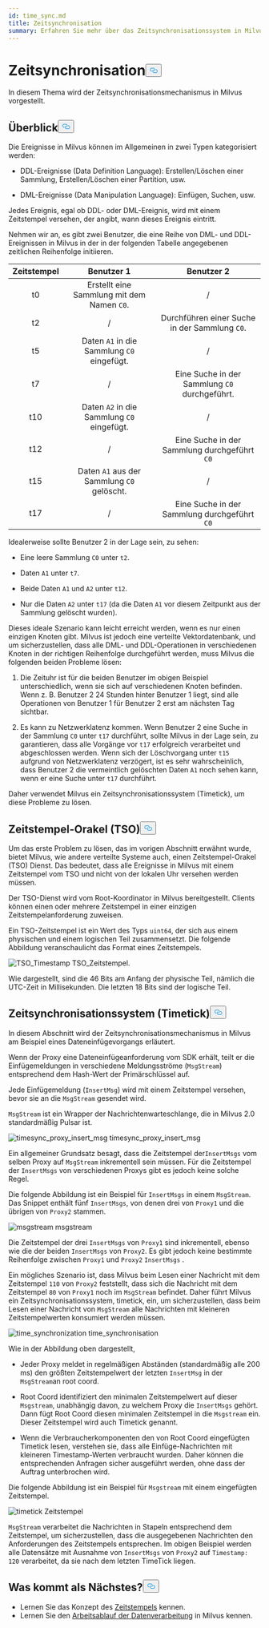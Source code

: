 ```yaml
---
id: time_sync.md
title: Zeitsynchronisation
summary: Erfahren Sie mehr über das Zeitsynchronisationssystem in Milvus.
---
```

<h1 id="Time-Synchronization" class="common-anchor-header">Zeitsynchronisation<button data-href="#Time-Synchronization" class="anchor-icon" translate="no">
      <svg translate="no"
        aria-hidden="true"
        focusable="false"
        height="20"
        version="1.1"
        viewBox="0 0 16 16"
        width="16"
      >
        <path
          fill="#0092E4"
          fill-rule="evenodd"
          d="M4 9h1v1H4c-1.5 0-3-1.69-3-3.5S2.55 3 4 3h4c1.45 0 3 1.69 3 3.5 0 1.41-.91 2.72-2 3.25V8.59c.58-.45 1-1.27 1-2.09C10 5.22 8.98 4 8 4H4c-.98 0-2 1.22-2 2.5S3 9 4 9zm9-3h-1v1h1c1 0 2 1.22 2 2.5S13.98 12 13 12H9c-.98 0-2-1.22-2-2.5 0-.83.42-1.64 1-2.09V6.25c-1.09.53-2 1.84-2 3.25C6 11.31 7.55 13 9 13h4c1.45 0 3-1.69 3-3.5S14.5 6 13 6z"
        ></path>
      </svg>
    </button></h1><p>In diesem Thema wird der Zeitsynchronisationsmechanismus in Milvus vorgestellt.</p>
<h2 id="Overview" class="common-anchor-header">Überblick<button data-href="#Overview" class="anchor-icon" translate="no">
      <svg translate="no"
        aria-hidden="true"
        focusable="false"
        height="20"
        version="1.1"
        viewBox="0 0 16 16"
        width="16"
      >
        <path
          fill="#0092E4"
          fill-rule="evenodd"
          d="M4 9h1v1H4c-1.5 0-3-1.69-3-3.5S2.55 3 4 3h4c1.45 0 3 1.69 3 3.5 0 1.41-.91 2.72-2 3.25V8.59c.58-.45 1-1.27 1-2.09C10 5.22 8.98 4 8 4H4c-.98 0-2 1.22-2 2.5S3 9 4 9zm9-3h-1v1h1c1 0 2 1.22 2 2.5S13.98 12 13 12H9c-.98 0-2-1.22-2-2.5 0-.83.42-1.64 1-2.09V6.25c-1.09.53-2 1.84-2 3.25C6 11.31 7.55 13 9 13h4c1.45 0 3-1.69 3-3.5S14.5 6 13 6z"
        ></path>
      </svg>
    </button></h2><p>Die Ereignisse in Milvus können im Allgemeinen in zwei Typen kategorisiert werden:</p>
<ul>
<li><p>DDL-Ereignisse (Data Definition Language): Erstellen/Löschen einer Sammlung, Erstellen/Löschen einer Partition, usw.</p></li>
<li><p>DML-Ereignisse (Data Manipulation Language): Einfügen, Suchen, usw.</p></li>
</ul>
<p>Jedes Ereignis, egal ob DDL- oder DML-Ereignis, wird mit einem Zeitstempel versehen, der angibt, wann dieses Ereignis eintritt.</p>
<p>Nehmen wir an, es gibt zwei Benutzer, die eine Reihe von DML- und DDL-Ereignissen in Milvus in der in der folgenden Tabelle angegebenen zeitlichen Reihenfolge initiieren.</p>
<table>
<thead>
<tr><th style="text-align:center">Zeitstempel</th><th style="text-align:center">Benutzer 1</th><th style="text-align:center">Benutzer 2</th></tr>
</thead>
<tbody>
<tr><td style="text-align:center">t0</td><td style="text-align:center">Erstellt eine Sammlung mit dem Namen <code translate="no">C0</code>.</td><td style="text-align:center">/</td></tr>
<tr><td style="text-align:center">t2</td><td style="text-align:center">/</td><td style="text-align:center">Durchführen einer Suche in der Sammlung <code translate="no">C0</code>.</td></tr>
<tr><td style="text-align:center">t5</td><td style="text-align:center">Daten <code translate="no">A1</code> in die Sammlung <code translate="no">C0</code> eingefügt.</td><td style="text-align:center">/</td></tr>
<tr><td style="text-align:center">t7</td><td style="text-align:center">/</td><td style="text-align:center">Eine Suche in der Sammlung <code translate="no">C0</code> durchgeführt.</td></tr>
<tr><td style="text-align:center">t10</td><td style="text-align:center">Daten <code translate="no">A2</code> in die Sammlung <code translate="no">C0</code> eingefügt.</td><td style="text-align:center">/</td></tr>
<tr><td style="text-align:center">t12</td><td style="text-align:center">/</td><td style="text-align:center">Eine Suche in der Sammlung durchgeführt <code translate="no">C0</code></td></tr>
<tr><td style="text-align:center">t15</td><td style="text-align:center">Daten <code translate="no">A1</code> aus der Sammlung <code translate="no">C0</code> gelöscht.</td><td style="text-align:center">/</td></tr>
<tr><td style="text-align:center">t17</td><td style="text-align:center">/</td><td style="text-align:center">Eine Suche in der Sammlung durchgeführt <code translate="no">C0</code></td></tr>
</tbody>
</table>
<p>Idealerweise sollte Benutzer 2 in der Lage sein, zu sehen:</p>
<ul>
<li><p>Eine leere Sammlung <code translate="no">C0</code> unter <code translate="no">t2</code>.</p></li>
<li><p>Daten <code translate="no">A1</code> unter <code translate="no">t7</code>.</p></li>
<li><p>Beide Daten <code translate="no">A1</code> und <code translate="no">A2</code> unter <code translate="no">t12</code>.</p></li>
<li><p>Nur die Daten <code translate="no">A2</code> unter <code translate="no">t17</code> (da die Daten <code translate="no">A1</code> vor diesem Zeitpunkt aus der Sammlung gelöscht wurden).</p></li>
</ul>
<p>Dieses ideale Szenario kann leicht erreicht werden, wenn es nur einen einzigen Knoten gibt. Milvus ist jedoch eine verteilte Vektordatenbank, und um sicherzustellen, dass alle DML- und DDL-Operationen in verschiedenen Knoten in der richtigen Reihenfolge durchgeführt werden, muss Milvus die folgenden beiden Probleme lösen:</p>
<ol>
<li><p>Die Zeituhr ist für die beiden Benutzer im obigen Beispiel unterschiedlich, wenn sie sich auf verschiedenen Knoten befinden. Wenn z. B. Benutzer 2 24 Stunden hinter Benutzer 1 liegt, sind alle Operationen von Benutzer 1 für Benutzer 2 erst am nächsten Tag sichtbar.</p></li>
<li><p>Es kann zu Netzwerklatenz kommen. Wenn Benutzer 2 eine Suche in der Sammlung <code translate="no">C0</code> unter <code translate="no">t17</code> durchführt, sollte Milvus in der Lage sein, zu garantieren, dass alle Vorgänge vor <code translate="no">t17</code> erfolgreich verarbeitet und abgeschlossen werden. Wenn sich der Löschvorgang unter <code translate="no">t15</code> aufgrund von Netzwerklatenz verzögert, ist es sehr wahrscheinlich, dass Benutzer 2 die vermeintlich gelöschten Daten <code translate="no">A1</code> noch sehen kann, wenn er eine Suche unter <code translate="no">t17</code> durchführt.</p></li>
</ol>
<p>Daher verwendet Milvus ein Zeitsynchronisationssystem (Timetick), um diese Probleme zu lösen.</p>
<h2 id="Timestamp-oracle-TSO" class="common-anchor-header">Zeitstempel-Orakel (TSO)<button data-href="#Timestamp-oracle-TSO" class="anchor-icon" translate="no">
      <svg translate="no"
        aria-hidden="true"
        focusable="false"
        height="20"
        version="1.1"
        viewBox="0 0 16 16"
        width="16"
      >
        <path
          fill="#0092E4"
          fill-rule="evenodd"
          d="M4 9h1v1H4c-1.5 0-3-1.69-3-3.5S2.55 3 4 3h4c1.45 0 3 1.69 3 3.5 0 1.41-.91 2.72-2 3.25V8.59c.58-.45 1-1.27 1-2.09C10 5.22 8.98 4 8 4H4c-.98 0-2 1.22-2 2.5S3 9 4 9zm9-3h-1v1h1c1 0 2 1.22 2 2.5S13.98 12 13 12H9c-.98 0-2-1.22-2-2.5 0-.83.42-1.64 1-2.09V6.25c-1.09.53-2 1.84-2 3.25C6 11.31 7.55 13 9 13h4c1.45 0 3-1.69 3-3.5S14.5 6 13 6z"
        ></path>
      </svg>
    </button></h2><p>Um das erste Problem zu lösen, das im vorigen Abschnitt erwähnt wurde, bietet Milvus, wie andere verteilte Systeme auch, einen Zeitstempel-Orakel (TSO) Dienst. Das bedeutet, dass alle Ereignisse in Milvus mit einem Zeitstempel vom TSO und nicht von der lokalen Uhr versehen werden müssen.</p>
<p>Der TSO-Dienst wird vom Root-Koordinator in Milvus bereitgestellt. Clients können einen oder mehrere Zeitstempel in einer einzigen Zeitstempelanforderung zuweisen.</p>
<p>Ein TSO-Zeitstempel ist ein Wert des Typs <code translate="no">uint64</code>, der sich aus einem physischen und einem logischen Teil zusammensetzt. Die folgende Abbildung veranschaulicht das Format eines Zeitstempels.</p>
<p>
  
   <span class="img-wrapper"> <img translate="no" src="/docs/v2.6.x/assets/TSO_Timestamp.png" alt="TSO_Timestamp" class="doc-image" id="tso_timestamp" />
   </span> <span class="img-wrapper"> <span>TSO_Zeitstempel</span>. </span></p>
<p>Wie dargestellt, sind die 46 Bits am Anfang der physische Teil, nämlich die UTC-Zeit in Millisekunden. Die letzten 18 Bits sind der logische Teil.</p>
<h2 id="Time-synchronization-system-timetick" class="common-anchor-header">Zeitsynchronisationssystem (Timetick)<button data-href="#Time-synchronization-system-timetick" class="anchor-icon" translate="no">
      <svg translate="no"
        aria-hidden="true"
        focusable="false"
        height="20"
        version="1.1"
        viewBox="0 0 16 16"
        width="16"
      >
        <path
          fill="#0092E4"
          fill-rule="evenodd"
          d="M4 9h1v1H4c-1.5 0-3-1.69-3-3.5S2.55 3 4 3h4c1.45 0 3 1.69 3 3.5 0 1.41-.91 2.72-2 3.25V8.59c.58-.45 1-1.27 1-2.09C10 5.22 8.98 4 8 4H4c-.98 0-2 1.22-2 2.5S3 9 4 9zm9-3h-1v1h1c1 0 2 1.22 2 2.5S13.98 12 13 12H9c-.98 0-2-1.22-2-2.5 0-.83.42-1.64 1-2.09V6.25c-1.09.53-2 1.84-2 3.25C6 11.31 7.55 13 9 13h4c1.45 0 3-1.69 3-3.5S14.5 6 13 6z"
        ></path>
      </svg>
    </button></h2><p>In diesem Abschnitt wird der Zeitsynchronisationsmechanismus in Milvus am Beispiel eines Dateneinfügevorgangs erläutert.</p>
<p>Wenn der Proxy eine Dateneinfügeanforderung vom SDK erhält, teilt er die Einfügemeldungen in verschiedene Meldungsströme (<code translate="no">MsgStream</code>) entsprechend dem Hash-Wert der Primärschlüssel auf.</p>
<p>Jede Einfügemeldung (<code translate="no">InsertMsg</code>) wird mit einem Zeitstempel versehen, bevor sie an die <code translate="no">MsgStream</code> gesendet wird.</p>
<div class="alert note">
  <code translate="no">MsgStream</code> ist ein Wrapper der Nachrichtenwarteschlange, die in Milvus 2.0 standardmäßig Pulsar ist.</div>
<p>
  
   <span class="img-wrapper"> <img translate="no" src="/docs/v2.6.x/assets/timesync_proxy_insert_msg.png" alt="timesync_proxy_insert_msg" class="doc-image" id="timesync_proxy_insert_msg" />
   </span> <span class="img-wrapper"> <span>timesync_proxy_insert_msg</span> </span></p>
<p>Ein allgemeiner Grundsatz besagt, dass die Zeitstempel der<code translate="no">InsertMsgs</code> vom selben Proxy auf <code translate="no">MsgStream</code> inkrementell sein müssen. Für die Zeitstempel der <code translate="no">InsertMsgs</code> von verschiedenen Proxys gibt es jedoch keine solche Regel.</p>
<p>Die folgende Abbildung ist ein Beispiel für <code translate="no">InsertMsgs</code> in einem <code translate="no">MsgStream</code>. Das Snippet enthält fünf <code translate="no">InsertMsgs</code>, von denen drei von <code translate="no">Proxy1</code> und die übrigen von <code translate="no">Proxy2</code> stammen.</p>
<p>
  
   <span class="img-wrapper"> <img translate="no" src="/docs/v2.6.x/assets/msgstream.png" alt="msgstream" class="doc-image" id="msgstream" />
   </span> <span class="img-wrapper"> <span>msgstream</span> </span></p>
<p>Die Zeitstempel der drei <code translate="no">InsertMsgs</code> von <code translate="no">Proxy1</code> sind inkrementell, ebenso wie die der beiden <code translate="no">InsertMsgs</code> von <code translate="no">Proxy2</code>. Es gibt jedoch keine bestimmte Reihenfolge zwischen <code translate="no">Proxy1</code> und <code translate="no">Proxy2</code> <code translate="no">InsertMsgs</code> .</p>
<p>Ein mögliches Szenario ist, dass Milvus beim Lesen einer Nachricht mit dem Zeitstempel <code translate="no">110</code> von <code translate="no">Proxy2</code> feststellt, dass sich die Nachricht mit dem Zeitstempel <code translate="no">80</code> von <code translate="no">Proxy1</code> noch im <code translate="no">MsgStream</code> befindet. Daher führt Milvus ein Zeitsynchronisationssystem, timetick, ein, um sicherzustellen, dass beim Lesen einer Nachricht von <code translate="no">MsgStream</code> alle Nachrichten mit kleineren Zeitstempelwerten konsumiert werden müssen.</p>
<p>
  
   <span class="img-wrapper"> <img translate="no" src="/docs/v2.6.x/assets/time_synchronization.png" alt="time_synchronization" class="doc-image" id="time_synchronization" />
   </span> <span class="img-wrapper"> <span>time_synchronisation</span> </span></p>
<p>Wie in der Abbildung oben dargestellt,</p>
<ul>
<li><p>Jeder Proxy meldet in regelmäßigen Abständen (standardmäßig alle 200 ms) den größten Zeitstempelwert der letzten <code translate="no">InsertMsg</code> in der <code translate="no">MsgStream</code>an root coord.</p></li>
<li><p>Root Coord identifiziert den minimalen Zeitstempelwert auf dieser <code translate="no">Msgstream</code>, unabhängig davon, zu welchem Proxy die <code translate="no">InsertMsgs</code> gehört. Dann fügt Root Coord diesen minimalen Zeitstempel in die <code translate="no">Msgstream</code> ein. Dieser Zeitstempel wird auch Timetick genannt.</p></li>
<li><p>Wenn die Verbraucherkomponenten den von Root Coord eingefügten Timetick lesen, verstehen sie, dass alle Einfüge-Nachrichten mit kleineren Timestamp-Werten verbraucht wurden. Daher können die entsprechenden Anfragen sicher ausgeführt werden, ohne dass der Auftrag unterbrochen wird.</p></li>
</ul>
<p>Die folgende Abbildung ist ein Beispiel für <code translate="no">Msgstream</code> mit einem eingefügten Zeitstempel.</p>
<p>
  
   <span class="img-wrapper"> <img translate="no" src="/docs/v2.6.x/assets/timetick.png" alt="timetick" class="doc-image" id="timetick" />
   </span> <span class="img-wrapper"> <span>Zeitstempel</span> </span></p>
<p><code translate="no">MsgStream</code> verarbeitet die Nachrichten in Stapeln entsprechend dem Zeitstempel, um sicherzustellen, dass die ausgegebenen Nachrichten den Anforderungen des Zeitstempels entsprechen. Im obigen Beispiel werden alle Datensätze mit Ausnahme von <code translate="no">InsertMsgs</code> von <code translate="no">Proxy2</code> auf <code translate="no">Timestamp: 120</code> verarbeitet, da sie nach dem letzten TimeTick liegen.</p>
<h2 id="Whats-next" class="common-anchor-header">Was kommt als Nächstes?<button data-href="#Whats-next" class="anchor-icon" translate="no">
      <svg translate="no"
        aria-hidden="true"
        focusable="false"
        height="20"
        version="1.1"
        viewBox="0 0 16 16"
        width="16"
      >
        <path
          fill="#0092E4"
          fill-rule="evenodd"
          d="M4 9h1v1H4c-1.5 0-3-1.69-3-3.5S2.55 3 4 3h4c1.45 0 3 1.69 3 3.5 0 1.41-.91 2.72-2 3.25V8.59c.58-.45 1-1.27 1-2.09C10 5.22 8.98 4 8 4H4c-.98 0-2 1.22-2 2.5S3 9 4 9zm9-3h-1v1h1c1 0 2 1.22 2 2.5S13.98 12 13 12H9c-.98 0-2-1.22-2-2.5 0-.83.42-1.64 1-2.09V6.25c-1.09.53-2 1.84-2 3.25C6 11.31 7.55 13 9 13h4c1.45 0 3-1.69 3-3.5S14.5 6 13 6z"
        ></path>
      </svg>
    </button></h2><ul>
<li>Lernen Sie das Konzept des <a href="/docs/de/timestamp.md">Zeitstempels</a> kennen.</li>
<li>Lernen Sie den <a href="/docs/de/data_processing.md">Arbeitsablauf der Datenverarbeitung</a> in Milvus kennen.</li>
</ul>
